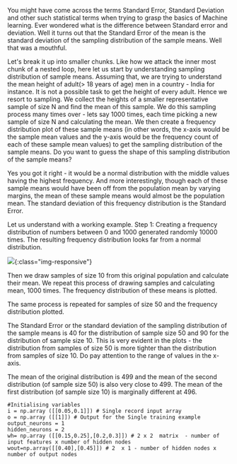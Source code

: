 You might have come across the terms Standard Error, Standard Deviation and other such statistical terms when trying to grasp the basics of Machine learning. Ever wondered what is the difference between Standard error and deviation. Well it turns out that the Standard Error of the mean is the standard deviation of the sampling distribution of the sample means. Well that was a mouthful. 

Let's break it up into smaller chunks. Like how we attack the inner most chunk of a nested loop, here let us start by understanding sampling distribution of sample means. Assuming that, we are trying to understand the mean height of adult(> 18 years of age) men in a country - India for instance. It is not a possible task to get the height of every adult. Hence we resort to sampling. We collect the heights of a smaller representative sample of size N and find the mean of this sample. We do this sampling process many times over - lets say 1000 times, each time picking a new sample of size N and calculating the mean. We then create a frequency distribution plot of these sample means (in other words, the x-axis would be the sample mean values and the y-axis would be the frequency count of each of these sample mean values) to get the sampling distribution of the sample means. 
Do you want to guess the shape of this sampling distribution of the sample means?

Yes you got it right - it would be a normal distribution with the middle values having the highest frequency. And more interestingly, though each of these sample means would have been off from the population mean by varying margins, the mean of these sample means would almost be the population mean. The standard deviation of this frequency distribution is the Standard Error. 

Let us understand with a working example. 
Step 1: Creating a frequency distribution of numbers between 0 and 1000 generated randomly 10000 times. The resulting frequency distribution looks far from a normal distribution. 

![](/_posts/images/orig_dist.png){:class="img-responsive"}  


Then we draw samples of size 10 from this original population and calculate their mean. We repeat this process of drawing samples and calculating mean, 1000 times. The frequency distribution of these means is plotted.

The same process is repeated for samples of size 50 and the frequency distribution plotted.

The Standard Error or the standard deviation of the sampling distribution of the sample means is 40 for the distribution of sample size 50 and 90 for the distribution of sample size 10. This is very evident in the plots - the distribution from samples of size 50 is more tighter than the distribution from samples of size 10. Do pay attention to the range of values in the x-axis. 

The mean of the original distribution is 499 and the mean of the second distribution (of sample size 50) is also very close to 499. The mean of the first distribution (of sample size 10) is marginally different at 496.

  ```Jupyter Notebook
#Initialising variables
i = np.array ([[0.05,0.1]]) # Single record input array
o = np.array ([[1]]) # Output for the Single training example
output_neurons = 1
hidden_neurons = 2
wh= np.array ([[0.15,0.25],[0.2,0.3]]) # 2 x 2  matrix  - number of input features x number of hidden nodes
wout=np.array([[0.40],[0.45]]) # 2  x 1 - number of hidden nodes x number of output nodes
```



